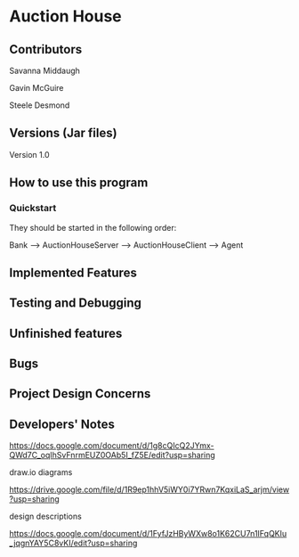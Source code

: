 # Auction House

## Contributors

Savanna Middaugh

Gavin McGuire

Steele Desmond


## Versions (Jar files)

Version 1.0

## How to use this program


### Quickstart

They should be started in the following order:

Bank --> AuctionHouseServer --> AuctionHouseClient --> Agent

## Implemented Features


## Testing and Debugging


## Unfinished features


## Bugs


## Project Design Concerns


## Developers' Notes

https://docs.google.com/document/d/1g8cQIcQ2JYmx-QWd7C_oqIhSvFnrmEUZ0OAb5I_fZ5E/edit?usp=sharing

draw.io diagrams

https://drive.google.com/file/d/1R9ep1hhV5iWY0i7YRwn7KqxiLaS_arjm/view?usp=sharing


design descriptions

https://docs.google.com/document/d/1FyfJzHByWXw8o1K62CU7n1IFqQKIu_jqgnYAY5C8vKI/edit?usp=sharing

